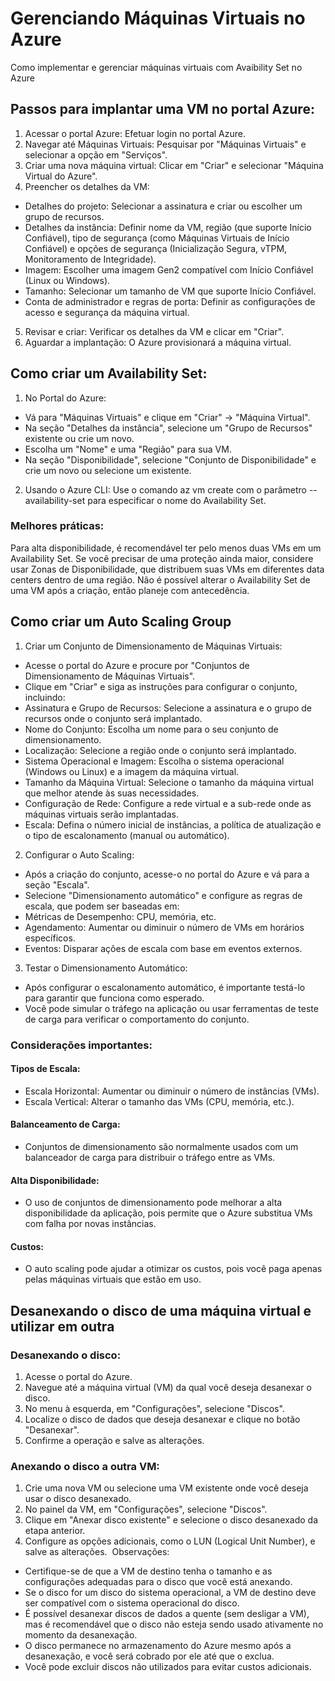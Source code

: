 
# Gerenciando Máquinas Virtuais no Azure

Como implementar e gerenciar máquinas virtuais  com Avaibility Set no Azure

## Passos para implantar uma VM no portal Azure:

1. Acessar o portal Azure: Efetuar login no portal Azure.
2. Navegar até Máquinas Virtuais: Pesquisar por "Máquinas Virtuais" e selecionar a opção em "Serviços".
3. Criar uma nova máquina virtual: Clicar em "Criar" e selecionar "Máquina Virtual do Azure".
4. Preencher os detalhes da VM:
* Detalhes do projeto: Selecionar a assinatura e criar ou escolher um grupo de recursos.
* Detalhes da instância: Definir nome da VM, região (que suporte Início Confiável), tipo de segurança (como Máquinas Virtuais de Início Confiável) e opções de segurança (Inicialização Segura, vTPM, Monitoramento de Integridade).
* Imagem: Escolher uma imagem Gen2 compatível com Início Confiável (Linux ou Windows).
* Tamanho: Selecionar um tamanho de VM que suporte Início Confiável.
* Conta de administrador e regras de porta: Definir as configurações de acesso e segurança da máquina virtual.
5. Revisar e criar: Verificar os detalhes da VM e clicar em "Criar".
6. Aguardar a implantação: O Azure provisionará a máquina virtual. 

## Como criar um Availability Set:

1. No Portal do Azure:
* Vá para "Máquinas Virtuais" e clique em "Criar" -> "Máquina Virtual". 
* Na seção "Detalhes da instância", selecione um "Grupo de Recursos" existente ou crie um novo. 
* Escolha um "Nome" e uma "Região" para sua VM. 
* Na seção "Disponibilidade", selecione "Conjunto de Disponibilidade" e crie um novo ou selecione um existente.

2. Usando o Azure CLI:
Use o comando az vm create com o parâmetro --availability-set para especificar o nome do Availability Set.

### Melhores práticas:

Para alta disponibilidade, é recomendável ter pelo menos duas VMs em um Availability Set. 
Se você precisar de uma proteção ainda maior, considere usar Zonas de Disponibilidade, que distribuem suas VMs em diferentes data centers dentro de uma região. 
Não é possível alterar o Availability Set de uma VM após a criação, então planeje com antecedência.

## Como criar um Auto Scaling Group

1. Criar um Conjunto de Dimensionamento de Máquinas Virtuais:
* Acesse o portal do Azure e procure por "Conjuntos de Dimensionamento de Máquinas Virtuais". 
* Clique em "Criar" e siga as instruções para configurar o conjunto, incluindo:
* Assinatura e Grupo de Recursos: Selecione a assinatura e o grupo de recursos onde o conjunto será implantado. 
* Nome do Conjunto: Escolha um nome para o seu conjunto de dimensionamento. 
* Localização: Selecione a região onde o conjunto será implantado. 
* Sistema Operacional e Imagem: Escolha o sistema operacional (Windows ou Linux) e a imagem da máquina virtual. 
* Tamanho da Máquina Virtual: Selecione o tamanho da máquina virtual que melhor atende às suas necessidades. 
* Configuração de Rede: Configure a rede virtual e a sub-rede onde as máquinas virtuais serão implantadas. 
* Escala: Defina o número inicial de instâncias, a política de atualização e o tipo de escalonamento (manual ou automático).

2. Configurar o Auto Scaling:
* Após a criação do conjunto, acesse-o no portal do Azure e vá para a seção "Escala". 
* Selecione "Dimensionamento automático" e configure as regras de escala, que podem ser baseadas em:
* Métricas de Desempenho: CPU, memória, etc. 
* Agendamento: Aumentar ou diminuir o número de VMs em horários específicos. 
* Eventos: Disparar ações de escala com base em eventos externos.

3. Testar o Dimensionamento Automático:
* Após configurar o escalonamento automático, é importante testá-lo para garantir que funciona como esperado. 
* Você pode simular o tráfego na aplicação ou usar ferramentas de teste de carga para verificar o comportamento do conjunto. 

### Considerações importantes:
#### Tipos de Escala:
* Escala Horizontal: Aumentar ou diminuir o número de instâncias (VMs). 
* Escala Vertical: Alterar o tamanho das VMs (CPU, memória, etc.).

#### Balanceamento de Carga:
* Conjuntos de dimensionamento são normalmente usados com um balanceador de carga para distribuir o tráfego entre as VMs.

#### Alta Disponibilidade:
* O uso de conjuntos de dimensionamento pode melhorar a alta disponibilidade da aplicação, pois permite que o Azure substitua VMs com falha por novas instâncias. 

#### Custos:
* O auto scaling pode ajudar a otimizar os custos, pois você paga apenas pelas máquinas virtuais que estão em uso.

## Desanexando o disco de uma máquina virtual e utilizar em outra

### Desanexando o disco:

1. Acesse o portal do Azure.
2. Navegue até a máquina virtual (VM) da qual você deseja desanexar o disco.
3. No menu à esquerda, em "Configurações", selecione "Discos".
4. Localize o disco de dados que deseja desanexar e clique no botão "Desanexar".
5. Confirme a operação e salve as alterações. 

### Anexando o disco a outra VM:

1. Crie uma nova VM ou selecione uma VM existente onde você deseja usar o disco desanexado.
2. No painel da VM, em "Configurações", selecione "Discos". 
3. Clique em "Anexar disco existente" e selecione o disco desanexado da etapa anterior. 
4. Configure as opções adicionais, como o LUN (Logical Unit Number), e salve as alterações. 
Observações:
* Certifique-se de que a VM de destino tenha o tamanho e as configurações adequadas para o disco que você está anexando. 
* Se o disco for um disco do sistema operacional, a VM de destino deve ser compatível com o sistema operacional do disco. 
* É possível desanexar discos de dados a quente (sem desligar a VM), mas é recomendável que o disco não esteja sendo usado ativamente no momento da desanexação. 
* O disco permanece no armazenamento do Azure mesmo após a desanexação, e você será cobrado por ele até que o exclua. 
* Você pode excluir discos não utilizados para evitar custos adicionais. 
